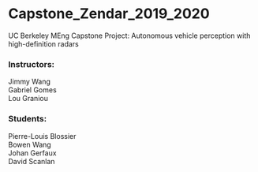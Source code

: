# Capstone_Zendar_2019_2020
UC Berkeley MEng Capstone Project: Autonomous vehicle perception with high-definition radars 

### Instructors:
Jimmy Wang <br />
Gabriel Gomes <br />
Lou Graniou

### Students:
Pierre-Louis Blossier <br />
Bowen Wang <br />
Johan Gerfaux <br />
David Scanlan
